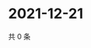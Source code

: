 # 2021-12-21

共 0 条

<!-- BEGIN WEIBO -->
<!-- 最后更新时间 Tue Dec 21 2021 18:00:57 GMT+0800 (China Standard Time) -->

<!-- END WEIBO -->
